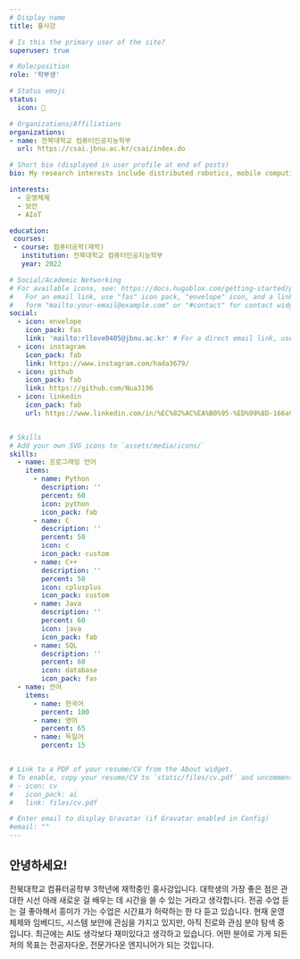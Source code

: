 ```yaml
---
# Display name
title: 홍사강

# Is this the primary user of the site?
superuser: true

# Role/position
role: '학부생'

# Status emoji
status:
  icon: 💭

# Organizations/Affiliations
organizations:
- name: 전북대학교 컴퓨터인공지능학부
  url: https://csai.jbnu.ac.kr/csai/index.do

# Short bio (displayed in user profile at end of posts)
bio: My research interests include distributed robotics, mobile computing and programmable matter.

interests:
  - 운영체제
  - 보안
  - AIoT

education:
 courses:
 - course: 컴퓨터공학(재학)
   institution: 전북대학교 컴퓨터인공지능학부
   year: 2022

# Social/Academic Networking
# For available icons, see: https://docs.hugoblox.com/getting-started/page-builder/#icons
#   For an email link, use "fas" icon pack, "envelope" icon, and a link in the
#   form "mailto:your-email@example.com" or "#contact" for contact widget.
social:
  - icon: envelope
    icon_pack: fas
    link: 'mailto:rllove0405@jbnu.ac.kr' # For a direct email link, use "mailto:test@example.org".
  - icon: instagram
    icon_pack: fab
    link: https://www.instagram.com/hada3679/
  - icon: github
    icon_pack: fab
    link: https://github.com/Nua3196
  - icon: linkedin
    icon_pack: fab
    url: https://www.linkedin.com/in/%EC%82%AC%EA%B0%95-%ED%99%8D-166a9a306/


# Skills
# Add your own SVG icons to `assets/media/icons/`
skills:
  - name: 프로그래밍 언어
    items:
      - name: Python
        description: ''
        percent: 60
        icon: python
        icon_pack: fab
      - name: C
        description: ''
        percent: 50
        icon: c
        icon_pack: custom
      - name: C++
        description: ''
        percent: 50
        icon: cplusplus
        icon_pack: custom
      - name: Java
        description: ''
        percent: 60
        icon: java
        icon_pack: fab
      - name: SQL
        description: ''
        percent: 60
        icon: database
        icon_pack: fas
  - name: 언어
    items:
      - name: 한국어
        percent: 100
      - name: 영어
        percent: 65
      - name: 독일어
        percent: 15


# Link to a PDF of your resume/CV from the About widget.
# To enable, copy your resume/CV to `static/files/cv.pdf` and uncomment the lines below.
# - icon: cv
#   icon_pack: ai
#   link: files/cv.pdf

# Enter email to display Gravatar (if Gravatar enabled in Config)
#email: ""
---
```

## 안녕하세요!

전북대학교 컴퓨터공학부 3학년에 재학중인 홍사강입니다. 대학생의 가장 좋은 점은 관대한 시선 아래 새로운 걸 배우는 데 시간을 쓸 수 있는 거라고 생각합니다. 전공 수업 듣는 걸 좋아해서 흥미가 가는 수업은 시간표가 허락하는 한 다 듣고 있습니다.
현재 운영체제와 임베디드, 시스템 보안에 관심을 가지고 있지만, 아직 진로와 관심 분야 탐색 중입니다. 최근에는 AI도 생각보다 재미있다고 생각하고 있습니다. 어떤 분야로 가게 되든 저의 목표는 전공자다운, 전문가다운 엔지니어가 되는 것입니다.

<!-- {{< icon name="download" pack="fas" >}} {{< staticref "uploads/resume.pdf" "newtab" >}}Download{{< /staticref >}} my resumé as a PDF. -->